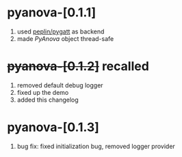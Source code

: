 # pyanova-[0.1.1]

1. used [peplin/pygatt](https://github.com/peplin/pygatt) as backend 
2. made _PyAnova_ object thread-safe

# ~~pyanova-[0.1.2]~~ recalled

1. removed default debug logger
2. fixed up the demo
3. added this changelog

# pyanova-[0.1.3]

1. bug fix: fixed initialization bug, removed logger provider